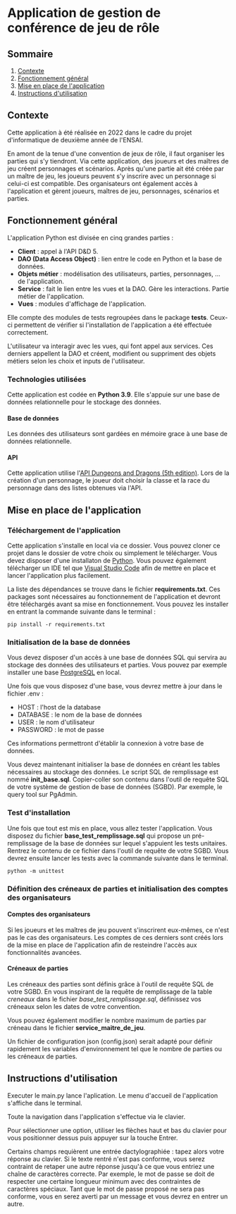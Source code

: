 # Application de gestion de conférence de jeu de rôle

## Sommaire

1. [Contexte](#contexte)
2. [Fonctionnement général](#fonctionnement-general)
3. [Mise en place de l'application](#mep-application)
4. [Instructions d'utilisation](#instructions-utilisation)

## Contexte

Cette application à été réalisée en 2022 dans le cadre du projet d'informatique de deuxième année de l'ENSAI.

En amont de la tenue d'une convention de jeux de rôle, il faut organiser les parties qui s'y tiendront. Via cette application, des joueurs et des maîtres de jeu créent personnages et scénarios. Après qu'une partie ait été créée par un maître de jeu, les joueurs peuvent s'y inscrire avec un personnage si celui-ci est compatible.  Des organisateurs ont également accès à l'application et gèrent joueurs, maîtres de jeu, personnages, scénarios et parties.


## Fonctionnement général<a name="fonctionnement-general" />

L'application Python est divisée en cinq grandes parties :

- **Client** : appel à l'API D&D 5.
- **DAO (Data Access Object)** : lien entre le code en Python et la base de données.
- **Objets métier** : modélisation des utilisateurs, parties, personnages, ... de l'application.
- **Service** : fait le lien entre les vues et la DAO. Gère les interactions. Partie métier de l'application.
- **Vues** : modules d'affichage de l'application.

Elle compte des modules de tests regroupées dans le package **tests**. Ceux-ci permettent de vérifier si l'installation de l'application a été effectuée correctement.

L'utilisateur va interagir avec les vues, qui font appel aux services. Ces derniers appellent la DAO et créent, modifient ou suppriment des objets métiers selon les choix et inputs de l'utilisateur.

### Technologies utilisées

Cette application est codée en **Python 3.9**. Elle s'appuie sur une base de données relationnelle pour le stockage des données.

#### Base de données

Les données des utilisateurs sont gardées en mémoire grace à une base de données relationnelle.

#### API

Cette application utilise l'[API Dungeons and Dragons (5th edition)](https://www.dnd5eapi.co/). Lors de la création d'un personnage, le joueur doit choisir la classe et la race du personnage dans des listes obtenues via l'API.

## Mise en place de l'application<a name="mep-application" />
### Téléchargement de l'application

Cette application s'installe en local via ce dossier. Vous pouvez cloner ce projet dans le dossier de votre choix ou simplement le télécharger. Vous devez disposer d'une installaton de [Python](https://www.python.org/downloads/). Vous pouvez également télécharger un IDE tel que [Visual Studio Code](https://code.visualstudio.com/) afin de mettre en place et lancer l'application plus facilement.

La liste des dépendances se trouve dans le fichier **requirements.txt**. Ces packages sont nécessaires au fonctionnement de l'application et devront être téléchargés avant sa mise en fonctionnement. Vous pouvez les installer en entrant la commande suivante dans le terminal :

```
pip install -r requirements.txt
```

### Initialisation de la base de données

Vous devez disposer d'un accès à une base de données SQL qui servira au stockage des données des utilisateurs et parties. Vous pouvez par exemple installer une base [PostgreSQL](https://www.enterprisedb.com/downloads/postgres-postgresql-downloads) en local.

Une fois que vous disposez d'une base, vous devrez mettre à jour dans le fichier .env :

- HOST : l'host de la database
- DATABASE : le nom de la base de données
- USER : le nom d'utilisateur
- PASSWORD : le mot de passe

Ces informations permettront d'établir la connexion à votre base de données.

Vous devez maintenant initialiser la base de données en créant les tables nécessaires au stockage des données. Le script SQL de remplissage est nommé **init_base.sql**. Copier-coller son contenu dans l'outil de requête SQL de votre système de gestion de base de données (SGBD). Par exemple, le query tool sur PgAdmin.

### Test d'installation

Une fois que tout est mis en place, vous allez tester l'application. Vous disposez du fichier **base_test_remplissage.sql** qui propose un pré-remplissage de la base de données sur lequel s'appuient les tests unitaires. Rentrez le contenu de ce fichier dans l'outil de requête de votre SGBD. Vous devrez ensuite lancer les tests avec la commande suivante dans le terminal.

```
python -m unittest
```

### Définition des créneaux de parties et initialisation des comptes des organisateurs

#### Comptes des organisateurs
Si les joueurs et les maîtres de jeu pouvent s'inscrirent eux-mêmes, ce n'est pas le cas des organisateurs. Les comptes de ces derniers sont créés lors de la mise en place de l'application afin de resteindre l'accès aux fonctionnalités avancées.


#### Créneaux de parties

Les créneaux des parties sont définis grâce à l'outil de requête SQL de votre SGBD. En vous inspirant de la requête de remplissage de la table *creneaux* dans le fichier *base_test_remplissage.sql*, définissez vos créneaux selon les dates de votre convention.

Vous pouvez également modifier le nombre maximum de parties par créneau dans le fichier **service_maitre_de_jeu**.

Un fichier de configuration json (config.json) serait adapté pour définir rapidement les variables d'environnement tel que le nombre de parties ou les créneaux de parties.

## Instructions d'utilisation<a name="instructions-utilisation" />

Executer le main.py lance l'aplication. Le menu d'accueil de l'application s'affiche dans le terminal.

Toute la navigation dans l'application s'effectue via le clavier.

Pour sélectionner une option, utiliser les flèches haut et bas du clavier pour vous positionner dessus puis appuyer sur la touche Entrer.

Certains champs requièrent une entrée dactylographiée : tapez alors votre réponse au clavier. Si le texte rentré n'est pas conforme,
vous serez contraint de retaper une autre réponse jusqu'à ce que vous entriez une chaîne de caractères correcte. Par exemple, le mot de passe se doit de respecter une certaine longueur minimum avec des contraintes de caractères spéciaux. Tant que le mot de passe proposé ne sera pas conforme, vous en serez averti par un message et vous devrez en entrer un autre.

